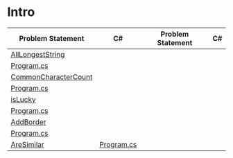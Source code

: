 # Intro 
|Problem Statement|C#|Problem Statement|C#|
|---|---|---|---|
|[AllLongestString](https://github.com/suren-vanyan/CodeSignal/tree/master/Intro/AllLongestString)|
[Program.cs](https://github.com/suren-vanyan/CodeSignal/blob/master/Intro/AllLongestString/AllLongestString/Program.cs)|
[CommonCharacterCount]()|
[Program.cs](https://github.com/suren-vanyan/CodeSignal/blob/master/Intro/CommonCharacterCount/CommonCharacterCount/Program.cs)|
[isLucky]()|
[Program.cs](https://github.com/suren-vanyan/CodeSignal/blob/master/Intro/isLucky/ConsoleApp1/Program.cs)|
[AddBorder]()|
[Program.cs](https://github.com/suren-vanyan/CodeSignal/blob/master/Intro/AddBorder/AddBorder/Program.cs)|
[AreSimilar]()|[Program.cs](https://github.com/suren-vanyan/CodeSignal/blob/master/Intro/AreSimilar/AreSimilar/Program.cs)





